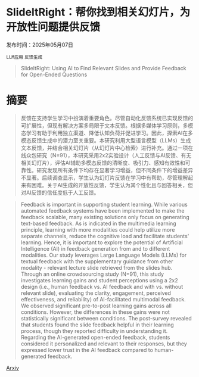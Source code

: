 # SlideItRight：帮你找到相关幻灯片，为开放性问题提供反馈

发布时间：2025年05月07日

`LLM应用` `反馈生成`

> SlideItRight: Using AI to Find Relevant Slides and Provide Feedback for Open-Ended Questions

# 摘要

> 反馈在支持学生学习中扮演着重要角色。尽管自动化反馈系统已实现反馈的可扩展性，但现有解决方案多局限于文本反馈。根据多媒体学习原则，多模态学习有助于利用独立渠道、降低认知负荷并促进学习。因此，探索AI在多模态反馈生成中的潜力至关重要。本研究利用大型语言模型（LLMs）生成文本反馈，并结合相关幻灯片（从幻灯片中心检索）进行补充。通过一项在线众包研究（N=91），本研究采用2x2实验设计（人工反馈与AI反馈、有无相关幻灯片），评估AI辅助多模态反馈的清晰度、吸引力、感知有效性和可靠性。研究发现所有条件下均存在显著学习增益，但不同条件下的增益差异不显著。后续调查显示，学生认为幻灯片反馈在学习中有帮助，尽管理解起来有困难。关于AI生成的开放性反馈，学生认为其个性化且与回答相关，但对AI反馈的信任度低于人工反馈。

> Feedback is important in supporting student learning. While various automated feedback systems have been implemented to make the feedback scalable, many existing solutions only focus on generating text-based feedback. As is indicated in the multimedia learning principle, learning with more modalities could help utilize more separate channels, reduce the cognitive load and facilitate students' learning. Hence, it is important to explore the potential of Artificial Intelligence (AI) in feedback generation from and to different modalities. Our study leverages Large Language Models (LLMs) for textual feedback with the supplementary guidance from other modality - relevant lecture slide retrieved from the slides hub. Through an online crowdsourcing study (N=91), this study investigates learning gains and student perceptions using a 2x2 design (i.e., human feedback vs. AI feedback and with vs. without relevant slide), evaluating the clarity, engagement, perceived effectiveness, and reliability) of AI-facilitated multimodal feedback. We observed significant pre-to-post learning gains across all conditions. However, the differences in these gains were not statistically significant between conditions. The post-survey revealed that students found the slide feedback helpful in their learning process, though they reported difficulty in understanding it. Regarding the AI-generated open-ended feedback, students considered it personalized and relevant to their responses, but they expressed lower trust in the AI feedback compared to human-generated feedback.

[Arxiv](https://arxiv.org/abs/2505.04584)